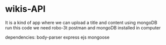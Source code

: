 # wikis-API
It is a kind of app  where we can upload a title and content using mongoDB 
run this code we need robo-3t postman and mongoDB installed in computer

dependencies:
body-parser
express
ejs
mongoose
